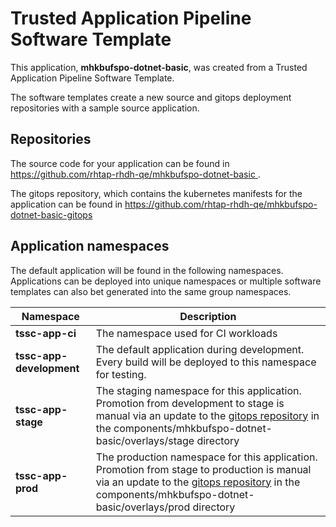 # Trusted Application Pipeline Software Template

This application, **mhkbufspo-dotnet-basic**, was created from a Trusted Application Pipeline Software Template.

The software templates create a new source and gitops deployment repositories with a sample source application. 

## Repositories

The source code for your application can be found in [https://github.com/rhtap-rhdh-qe/mhkbufspo-dotnet-basic ](https://github.com/rhtap-rhdh-qe/mhkbufspo-dotnet-basic ).
 
The gitops repository, which contains the kubernetes manifests for the application can be found in 
[https://github.com/rhtap-rhdh-qe/mhkbufspo-dotnet-basic-gitops ](https://github.com/rhtap-rhdh-qe/mhkbufspo-dotnet-basic-gitops ) 

## Application namespaces 

The default application will be found in the following namespaces. Applications can be deployed into unique namespaces or multiple software templates can also bet generated into the same group namespaces.  

|  Namespace   |  Description   |  
| -------- | -------- |
| **tssc-app-ci** | The namespace used for CI workloads |
| **tssc-app-development** | The default application during development. Every build will be deployed to this namespace for testing. |
| **tssc-app-stage** | The staging namespace for this application. Promotion from development to stage is manual via an update to the [gitops repository](https://github.com/rhtap-rhdh-qe/mhkbufspo-dotnet-basic-gitops ) in the components/mhkbufspo-dotnet-basic/overlays/stage directory |
| **tssc-app-prod** | The production namespace for this application. Promotion from stage to production is manual via an update to the [gitops repository](https://github.com/rhtap-rhdh-qe/mhkbufspo-dotnet-basic-gitops ) in the components/mhkbufspo-dotnet-basic/overlays/prod directory |